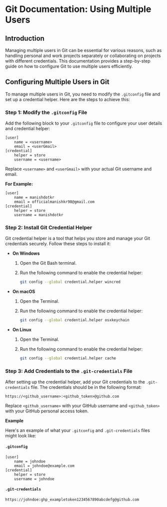 # Git Documentation: Using Multiple Users

## Introduction

Managing multiple users in Git can be essential for various reasons, such as handling personal and work projects separately or collaborating on projects with different credentials. This documentation provides a step-by-step guide on how to configure Git to use multiple users efficiently.

## Configuring Multiple Users in Git

To manage multiple users in Git, you need to modify the `.gitconfig` file and set up a credential helper. Here are the steps to achieve this:

### Step 1: Modify the `.gitconfig` File

Add the following block to your `.gitconfig` file to configure your user details and credential helper:

```plaintext
[user]
    name = <username>
    email = <userGmail>
[credential]
    helper = store
    username = <username>
```

Replace `<username>` and `<userGmail>` with your actual Git username and email.

**For Example:**

```plaintext
[user]
    name = manishdotkr
    email = officialmanishkr98@gmail.com
[credential]
    helper = store
    username = manishdotkr
```

### Step 2: Install Git Credential Helper

Git credential helper is a tool that helps you store and manage your Git credentials securely. Follow these steps to install it:

- **On Windows**
  1. Open the Git Bash terminal.
  2. Run the following command to enable the credential helper:

     ```bash
     git config --global credential.helper wincred
     ```

- **On macOS**
  1. Open the Terminal.
  2. Run the following command to enable the credential helper:

     ```bash
     git config --global credential.helper osxkeychain
     ```

- **On Linux**
  1. Open the Terminal.
  2. Run the following command to enable the credential helper:

     ```bash
     git config --global credential.helper cache
     ```

### Step 3: Add Credentials to the `.git-credentials` File

After setting up the credential helper, add your Git credentials to the `.git-credentials` file. The credentials should be in the following format:

```plaintext
https://<github_username>:<github_token>@github.com
```

Replace `<github_username>` with your GitHub username and `<github_token>` with your GitHub personal access token.

**Example**

Here's an example of what your `.gitconfig` and `.git-credentials` files might look like:

#### `.gitconfig`

```plaintext
[user]
    name = johndoe
    email = johndoe@example.com
[credential]
    helper = store
    username = johndoe
```

#### `.git-credentials`

```plaintext
https://johndoe:ghp_exampletoken1234567890abcdefg@github.com
```
